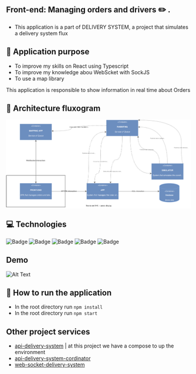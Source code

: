 ## Front-end: Managing orders and drivers :pencil2: .

- This application is a part of DELIVERY SYSTEM, a project that simulates a delivery system flux

## :pushpin: Application purpose
- To improve my skills on React using Typescript 
- To improve my knowledge abou WebScket with SockJS
- To use a map library 

This application is responsible to show information in real time about Orders

## :wrench: Architecture fluxogram
<div style="background: white"> 
    <img src="/public/diagram.svg">
</div>


## :computer: Technologies
![Badge](https://img.shields.io/badge/React--%2361DAFB?style=for-the-badge&logo=React&color=61DAFB)
![Badge](https://img.shields.io/badge/Typescript--%2361DAFB?style=for-the-badge&logo=TypeScript&color=3178C6)
![Badge](https://img.shields.io/badge/CHAKRA_UI--%2361DAFB?style=for-the-badge&logo=CHAKRAUI&color=319795)
![Badge](https://img.shields.io/badge/Leaflet--%2361DAFB?style=for-the-badge&logo=Leaflet&color=199900)
![Badge](https://img.shields.io/badge/Docker--%2361DAFB?style=for-the-badge&logo=Docker&color=2496ED)

## Demo
![Alt Text](/public/demo.gif)

##  :rocket: How to run the application
- In the root directory run `npm install`
- In the root directory run `npm start`

## Other project services
- [api-delivery-system](https://github.com/joseMarciano/api-delivery-system) | at this project we have a compose to up the environment 
- [api-delivery-system-cordinator](https://github.com/joseMarciano/api-delivery-system-cordinator)
- [web-socket-delivery-system](https://github.com/joseMarciano/api-delivery-system-web-socket)

